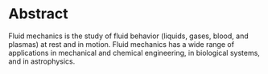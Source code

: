 # Abstract
Fluid mechanics is the study of fluid behavior (liquids, gases, blood, and plasmas) at rest and in motion. Fluid mechanics has a wide range of applications in mechanical and chemical engineering, in biological systems, and in astrophysics.
